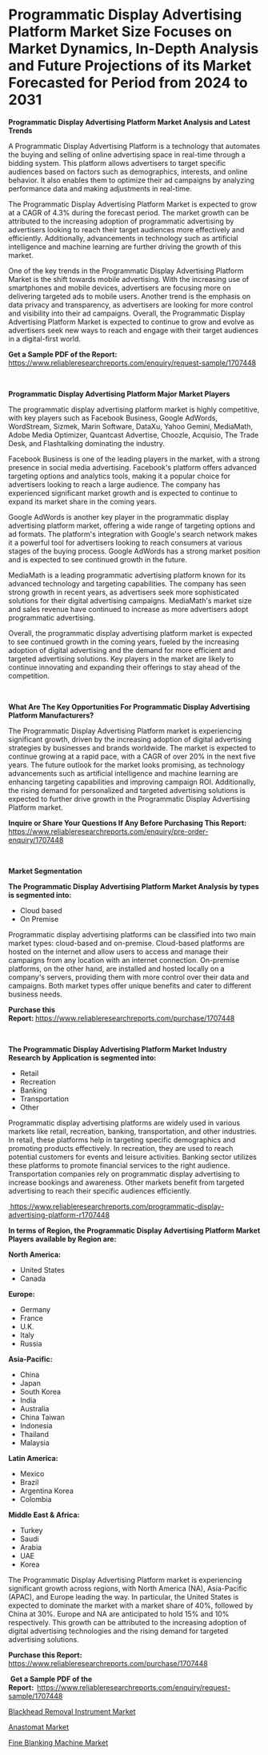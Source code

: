 <p><h1>Programmatic Display Advertising Platform Market Size Focuses on Market Dynamics, In-Depth Analysis and Future Projections of its Market Forecasted for Period from 2024 to 2031</h1></p><p><strong>Programmatic Display Advertising Platform Market Analysis and Latest Trends</strong></p>
<p><p>A Programmatic Display Advertising Platform is a technology that automates the buying and selling of online advertising space in real-time through a bidding system. This platform allows advertisers to target specific audiences based on factors such as demographics, interests, and online behavior. It also enables them to optimize their ad campaigns by analyzing performance data and making adjustments in real-time.</p><p>The Programmatic Display Advertising Platform Market is expected to grow at a CAGR of 4.3% during the forecast period. The market growth can be attributed to the increasing adoption of programmatic advertising by advertisers looking to reach their target audiences more effectively and efficiently. Additionally, advancements in technology such as artificial intelligence and machine learning are further driving the growth of this market.</p><p>One of the key trends in the Programmatic Display Advertising Platform Market is the shift towards mobile advertising. With the increasing use of smartphones and mobile devices, advertisers are focusing more on delivering targeted ads to mobile users. Another trend is the emphasis on data privacy and transparency, as advertisers are looking for more control and visibility into their ad campaigns. Overall, the Programmatic Display Advertising Platform Market is expected to continue to grow and evolve as advertisers seek new ways to reach and engage with their target audiences in a digital-first world.</p></p>
<p><strong>Get a Sample PDF of the Report:&nbsp;</strong> <a href="https://www.reliableresearchreports.com/enquiry/request-sample/1707448">https://www.reliableresearchreports.com/enquiry/request-sample/1707448</a></p>
<p>&nbsp;</p>
<p><strong>Programmatic Display Advertising Platform Major Market Players</strong></p>
<p><p>The programmatic display advertising platform market is highly competitive, with key players such as Facebook Business, Google AdWords, WordStream, Sizmek, Marin Software, DataXu, Yahoo Gemini, MediaMath, Adobe Media Optimizer, Quantcast Advertise, Choozle, Acquisio, The Trade Desk, and Flashtalking dominating the industry.</p><p>Facebook Business is one of the leading players in the market, with a strong presence in social media advertising. Facebook's platform offers advanced targeting options and analytics tools, making it a popular choice for advertisers looking to reach a large audience. The company has experienced significant market growth and is expected to continue to expand its market share in the coming years.</p><p>Google AdWords is another key player in the programmatic display advertising platform market, offering a wide range of targeting options and ad formats. The platform's integration with Google's search network makes it a powerful tool for advertisers looking to reach consumers at various stages of the buying process. Google AdWords has a strong market position and is expected to see continued growth in the future.</p><p>MediaMath is a leading programmatic advertising platform known for its advanced technology and targeting capabilities. The company has seen strong growth in recent years, as advertisers seek more sophisticated solutions for their digital advertising campaigns. MediaMath's market size and sales revenue have continued to increase as more advertisers adopt programmatic advertising.</p><p>Overall, the programmatic display advertising platform market is expected to see continued growth in the coming years, fueled by the increasing adoption of digital advertising and the demand for more efficient and targeted advertising solutions. Key players in the market are likely to continue innovating and expanding their offerings to stay ahead of the competition.</p></p>
<p>&nbsp;</p>
<p><strong>What Are The Key Opportunities For Programmatic Display Advertising Platform Manufacturers?</strong></p>
<p><p>The Programmatic Display Advertising Platform market is experiencing significant growth, driven by the increasing adoption of digital advertising strategies by businesses and brands worldwide. The market is expected to continue growing at a rapid pace, with a CAGR of over 20% in the next five years. The future outlook for the market looks promising, as technology advancements such as artificial intelligence and machine learning are enhancing targeting capabilities and improving campaign ROI. Additionally, the rising demand for personalized and targeted advertising solutions is expected to further drive growth in the Programmatic Display Advertising Platform market.</p></p>
<p><strong>Inquire or Share Your Questions If Any Before Purchasing This Report:</strong> <a href="https://www.reliableresearchreports.com/enquiry/pre-order-enquiry/1707448">https://www.reliableresearchreports.com/enquiry/pre-order-enquiry/1707448</a></p>
<p>&nbsp;</p>
<p><strong>Market Segmentation</strong></p>
<p><strong>The Programmatic Display Advertising Platform Market Analysis by types is segmented into:</strong></p>
<p><ul><li>Cloud based</li><li>On Premise</li></ul></p>
<p><p>Programmatic display advertising platforms can be classified into two main market types: cloud-based and on-premise. Cloud-based platforms are hosted on the internet and allow users to access and manage their campaigns from any location with an internet connection. On-premise platforms, on the other hand, are installed and hosted locally on a company's servers, providing them with more control over their data and campaigns. Both market types offer unique benefits and cater to different business needs.</p></p>
<p><strong>Purchase this Report:&nbsp;</strong><a href="https://www.reliableresearchreports.com/purchase/1707448">https://www.reliableresearchreports.com/purchase/1707448</a></p>
<p>&nbsp;</p>
<p><strong>The Programmatic Display Advertising Platform Market Industry Research by Application is segmented into:</strong></p>
<p><ul><li>Retail</li><li>Recreation</li><li>Banking</li><li>Transportation</li><li>Other</li></ul></p>
<p><p>Programmatic display advertising platforms are widely used in various markets like retail, recreation, banking, transportation, and other industries. In retail, these platforms help in targeting specific demographics and promoting products effectively. In recreation, they are used to reach potential customers for events and leisure activities. Banking sector utilizes these platforms to promote financial services to the right audience. Transportation companies rely on programmatic display advertising to increase bookings and awareness. Other markets benefit from targeted advertising to reach their specific audiences efficiently.</p></p>
<p><a href="https://www.reliableresearchreports.com/programmatic-display-advertising-platform-r1707448">&nbsp;https://www.reliableresearchreports.com/programmatic-display-advertising-platform-r1707448</a></p>
<p><strong>In terms of Region, the Programmatic Display Advertising Platform Market Players available by Region are:</strong></p>
<p>
    <p> <strong> North America: </strong>
        <ul>
            <li>United States</li>
            <li>Canada</li>
        </ul>
        </p> 
    <p> <strong> Europe: </strong>
        <ul>
            <li>Germany</li>
            <li>France</li>
            <li>U.K.</li>
            <li>Italy</li>
            <li>Russia</li>
        </ul>
        </p> 
    <p> <strong> Asia-Pacific: </strong>
        <ul>
            <li>China</li>
            <li>Japan</li>
            <li>South Korea</li>
            <li>India</li>
            <li>Australia</li>
            <li>China Taiwan</li>
            <li>Indonesia</li>
            <li>Thailand</li>
            <li>Malaysia</li>
        </ul>
        </p> 
    <p> <strong> Latin America: </strong>
        <ul>
            <li>Mexico</li>
            <li>Brazil</li>
            <li>Argentina Korea</li>
            <li>Colombia</li>
        </ul>
        </p> 
    <p> <strong> Middle East & Africa: </strong>
        <ul>
            <li>Turkey</li>
            <li>Saudi</li>
            <li>Arabia</li>
            <li>UAE</li>
            <li>Korea</li>
        </ul>
    </p>
    </p>
<p><p>The Programmatic Display Advertising Platform market is experiencing significant growth across regions, with North America (NA), Asia-Pacific (APAC), and Europe leading the way. In particular, the United States is expected to dominate the market with a market share of 40%, followed by China at 30%. Europe and NA are anticipated to hold 15% and 10% respectively. This growth can be attributed to the increasing adoption of digital advertising technologies and the rising demand for targeted advertising solutions.</p></p>
<p><strong>Purchase this Report: </strong><a href="https://www.reliableresearchreports.com/purchase/1707448">https://www.reliableresearchreports.com/purchase/1707448</a></p>
<p>&nbsp;<strong>Get a Sample PDF of the Report:&nbsp;&nbsp;</strong><a href="https://www.reliableresearchreports.com/enquiry/request-sample/1707448">https://www.reliableresearchreports.com/enquiry/request-sample/1707448</a></p>
<p><strong></strong></p>
<p><p><a href="https://github.com/emnqcawl19/Market-Research-Report-List-1/blob/main/blackhead-removal-instrument-market.md">Blackhead Removal Instrument Market</a></p><p><a href="https://view.publitas.com/reportprime-1/emerging-trends-in-anastomat-market-global-outlook-and-future-prospects-from-2024-2031/">Anastomat Market</a></p><p><a href="https://github.com/shahriarnajimjoy333/Market-Research-Report-List-1/blob/main/fine-blanking-machine-market.md">Fine Blanking Machine Market</a></p></p>